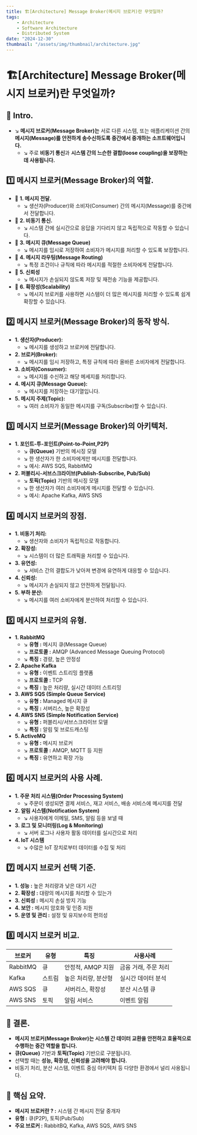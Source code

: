 ```yaml
---
title: 🏗️[Architecture] Message Broker(메시지 브로커)란 무엇일까?
tags:
    - Architecture
    - Software Architecture
    - Distributed System
date: "2024-12-30"
thumbnail: "/assets/img/thumbnail/architecture.jpg"
---
```


# 🏗️[Architecture] Message Broker(메시지 브로커)란 무엇일까?
## 📌 Intro.
- ↘︎ **메시지 브로커(Message Broker)는** 서로 다른 시스템, 또는 애플리케이션 간의 **메시지(Message)를 안전하게 송수신하도록 중간에서 중개하는 소프트웨어입니다.**
    - ↘︎ 주로 **비동기 통신**과 **시스템 간의 느슨한 결합(loose coupling)을 보장하는 데 사용됩니다.**

## 1️⃣ 메시지 브로커(Message Broker)의 역할.
- 📌 **1. 메시지 전달.**
    - ↘︎ 생산자(Producer)와 소비자(Consumer) 간의 메시지(Message)를 중간에서 전달합니다.
- 📌 **2. 비동기 통신.**
    - ↘︎ 시스템 간에 실시간으로 응답을 기다리지 않고 독립적으로 작동할 수 있습니다.
- 📌 **3. 메시지 큐(Message Queue)**
    - ↘︎ 메시지를 임시로 저장하여 소비자가 메시지를 처리할 수 있도록 보장합니다.
- 📌 **4. 메시지 라우팅(Message Routing)**
    - ↘︎ 특정 조건이나 규칙에 따라 메시지를 적절한 소비자에게 전달합니다.
- 📌 **5. 신뢰성**
    - ↘︎ 메시지가 손실되지 않도록 저장 및 재전송 기능을 제공합니다.
- 📌 **6. 확장성(Scalability)**
    - ↘︎ 메시지 브로커를 사용하면 시스템이 더 많은 메시지를 처리할 수 있도록 쉽게 확장할 수 있습니다.

## 2️⃣ 메시지 브로커(Message Broker)의 동작 방식.
- **1. 생산자(Producer):**
    - ↘︎ 메시지를 생성하고 브로커에 전달합니다.
- **2. 브로커(Broker):**
    - ↘︎ 메시지를 임시 저장하고, 특정 규칙에 따라 올바른 소비자에게 전달합니다.
- **3. 소비자(Consumer):**
    - ↘︎ 메시지를 수신하고 해당 메세지를 처리합니다.
- **4. 메시지 큐(Message Queue):**
    - ↘︎ 메시지를 저장하는 대기열입니다.
- **5. 메시지 주제(Topic):**
    - ↘︎ 여러 소비자가 동일한 메시지를 구독(Subscribe)할 수 있습니다.

## 3️⃣ 메시지 브로커(Message Broker)의 아키텍처.
- **1. 포인트-투-포인트(Point-to-Point,P2P)**
    - ↘︎ **큐(Queue)** 기반의 메시징 모델
    - ↘︎ 한 생산자가 한 소비자에게만 메시지를 전달합니다.
    - ↘︎ 예시: AWS SQS, RabbitMQ
- **2. 퍼블리시-서브스크라이브(Publish-Subscribe, Pub/Sub)**
    - ↘︎ **토픽(Topic)** 기반의 메시징 모델
    - ↘︎ 한 생산자가 여러 소비자에게 메시지를 전달할 수 있습니다.
    - ↘︎ 예시: Apache Kafka, AWS SNS

## 4️⃣ 메시지 브로커의 장점.
- **1. 비동기 처리:**
    - ↘︎ 생산자와 소비자가 독립적으로 작동합니다.
- **2. 확장성:**
    - ↘︎ 시스템이 더 많은 트래픽을 처리할 수 있습니다.
- **3. 유연성:**
    - ↘︎ 서비스 간의 결합도가 낮아져 변경에 유연하게 대응할 수 있습니다.
- **4. 신뢰성:**
    - ↘︎ 메시지가 손실되지 않고 안전하게 전달됩니다.
- **5. 부하 분산:**
    - ↘︎ 메시지를 여러 소비자에게 분산하여 처리할 수 있습니다.

## 5️⃣ 메시지 브로커의 유형.
- **1. RabbitMQ**
    - ↘︎ **유형 :** 메시지 큐(Message Queue)
    - ↘︎ **프로토콜 :** AMQP (Advanced Message Queuing Protocol)
    - ↘︎ **특징 :** 경량, 높은 안정성
- **2. Apache Kafka**
    - ↘︎ **유형 :** 이벤트 스트리밍 플랫폼
    - ↘︎ **프로토콜 :** TCP
    - ↘︎ **특징 :** 높은 처리량, 실시간 데이터 스트리밍
- **3. AWS SQS (Simple Queue Service)**
    - ↘︎ **유형 :** Managed 메시지 큐
    - ↘︎ **특징 :** 서버리스, 높은 확장성
- **4. AWS SNS (Simple Notification Service)**
    - ↘︎ **유형 :** 퍼블리시/서브스크라이브 모델
    - ↘︎ **특징 :** 알림 및 브로드캐스팅
- **5. ActiveMQ**
    - ↘︎ **유형 :** 메시지 브로커
    - ↘︎ **프로토콜 :** AMQP, MQTT 등 지원
    - ↘︎ **특징 :** 유연하고 확장 가능

## 6️⃣ 메시지 브로커의 사용 사례.
- **1. 주문 처리 시스템(Order Processing System)**
    - ↘︎ 주문이 생성되면 결제 서비스, 재고 서비스, 배송 서비스에 메시지를 전달
- **2. 알림 시스템(Notification System)**
    - ↘︎ 사용자에게 이메일, SMS, 알림 등을 보낼 때
- **3. 로그 및 모니터링(Log & Monitoring)**
    - ↘︎ 서버 로그나 사용자 활동 데이터를 실시간으로 처리
- **4. IoT 시스템**
    - ↘︎ 수많은 IoT 장치로부터 데이터를 수집 및 처리

## 7️⃣ 메시지 브로커 선택 기준.
- **1. 성능 :** 높은 처리량과 낮은 대기 시간
- **2. 확장성 :** 대량의 메시지를 처리할 수 있는가
- **3. 신뢰성 :** 메시지 손실 방지 기능
- **4. 보안 :** 메시지 암호화 및 인증 지원
- **5. 운영 및 관리 :** 설정 및 유지보수의 편의성

## 8️⃣ 메시지 브로커 비교.

| 브로커 |유형|특징|사용사례|
| ------ | --- | -------- | -------- |
|RabbitMQ|큐|안정적, AMQP 지원|금융 거래, 주문 처리|
|Kafka|스트림|높은 처리량, 분산형|실시간 데이터 분석|
|AWS SQS|큐|서버리스, 확장성|분산 시스템 큐|
|AWS SNS|토픽|알림 서비스|이벤트 알림|

## 🚀 결론.
- **메시지 브로커(Message Broker)는 시스템 간 데이터 교환을 안전하고 효율적으로 수행하는 중간 역할을 합니다.**
- **큐(Queue)** 기반과 **토픽(Topic)** 기반으로 구분됩니다.
- 선택할 때는 **성능, 확장성, 신뢰성을 고려해야 합니다.**
- 비동기 처리, 분산 시스템, 이벤트 중심 아키텍처 등 다양한 환경에서 널리 사용됩니다.

## 🔑 핵심 요약.
- **메시지 브로커란 ? :** 시스템 간 메시지 전달 중개자
- **유형 :** 큐(P2P), 토픽(Pub/Sub)
- **주요 브로커 :** RabbitBQ, Kafka, AWS SQS, AWS SNS
